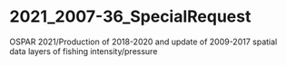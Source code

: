 # 2021_2007-36_SpecialRequest
 OSPAR 2021/Production of 2018-2020 and update of 2009-2017 spatial data layers of fishing intensity/pressure

